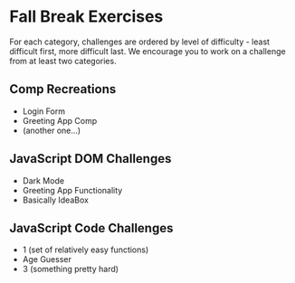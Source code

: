 # Fall Break Exercises

For each category, challenges are ordered by level of difficulty - least difficult first, more difficult last. We encourage you to work on a challenge from at least two categories.

## Comp Recreations

- Login Form
- Greeting App Comp
- (another one...)

## JavaScript DOM Challenges

- Dark Mode
- Greeting App Functionality
- Basically IdeaBox

## JavaScript Code Challenges

- 1 (set of relatively easy functions)
- Age Guesser
- 3 (something pretty hard)

